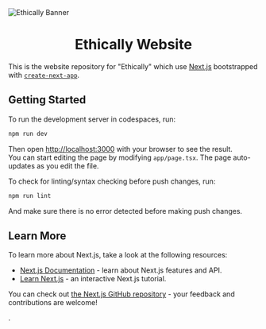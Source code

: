 <img align="center" src="https://ik.imagekit.io/2ofsdz8vae/ethically_banner.png" alt="Ethically Banner" />
<h1 align="center">Ethically Website</h1>

This is the website repository for "Ethically" which use [Next.js](https://nextjs.org/) bootstrapped with [`create-next-app`](https://github.com/vercel/next.js/tree/canary/packages/create-next-app).

## Getting Started

To run the development server in codespaces, run:

```bash
npm run dev
```

Then open [http://localhost:3000](http://localhost:3000) with your browser to see the result.
<br>
You can start editing the page by modifying `app/page.tsx`. The page auto-updates as you edit the file.

To check for linting/syntax checking before push changes, run:

```bash
npm run lint
```

And make sure there is no error detected before making push changes.

## Learn More

To learn more about Next.js, take a look at the following resources:

- [Next.js Documentation](https://nextjs.org/docs) - learn about Next.js features and API.
- [Learn Next.js](https://nextjs.org/learn) - an interactive Next.js tutorial.

You can check out [the Next.js GitHub repository](https://github.com/vercel/next.js/) - your feedback and contributions are welcome!

.
